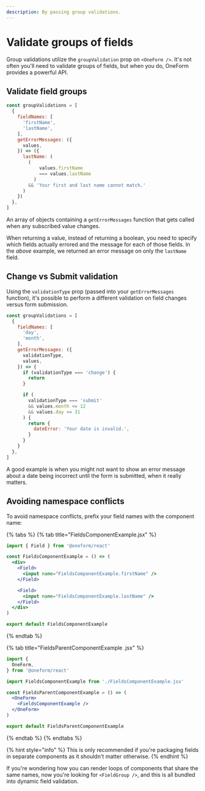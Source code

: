 ```yaml
---
description: By passing group validations.
---
```


# Validate groups of fields

Group validations utilize the `groupValidation` prop on `<OneForm />`. It's not often you'll need to validate groups of fields, but when you do, OneForm provides a powerful API.

## Validate field groups

```jsx
const groupValidations = [
  {
    fieldNames: [
      'firstName',
      'lastName',
    ],
    getErrorMessages: ({
      values,
    }) => ({
      lastName: (
        (
            values.firstName
            === values.lastName
          )
        && 'Your first and last name cannot match.'
      )
    })
  },
]
```

An array of objects containing a `getErrorMessages` function that gets called when any subscribed value changes.

When returning a value, instead of returning a boolean, you need to specify which fields actually errored and the message for each of those fields. In the _above_ example, we returned an error message on only the `lastName` field.

## Change vs Submit validation

Using the `validationType` prop \(passed into your `getErrorMessages` function\), it's possible to perform a different validation on field changes versus form submission.

```jsx
const groupValidations = [
  {
    fieldNames: [
      'day',
      'month',
    ],
    getErrorMessages: ({
      validationType,
      values,
    }) => {
      if (validationType === 'change') {
        return
      }

      if (
        validationType === 'submit'
        && values.month <= 12
        && values.day <= 31
      ) {
        return {
          dateError: 'Your date is invalid.',
        }
      }
    }
  },
]
```

A good example is when you might not want to show an error message about a date being incorrect until the form is submitted, when it really matters.

## Avoiding namespace conflicts

To avoid namespace conflicts, prefix your field names with the component name:

{% tabs %}
{% tab title="FieldsComponentExample.jsx" %}
```jsx
import { Field } from '@oneform/react'

const FieldsComponentExample = () => (
  <div>
    <Field>
      <input name="FieldsComponentExample.firstName" />
    </Field>

    <Field>
      <input name="FieldsComponentExample.lastName" />
    </Field>
  </div>
)

export default FieldsComponentExample
```
{% endtab %}

{% tab title="FieldsParentComponentExample .jsx" %}
```jsx
import {
  OneForm,
} from '@oneform/react'

import FieldsComponentExample from './FieldsComponentExample.jsx'

const FieldsParentComponentExample = () => (
  <OneForm>
    <FieldsComponentExample />
  </OneForm>
)

export default FieldsParentComponentExample
```
{% endtab %}
{% endtabs %}

{% hint style="info" %}
This is only recommended if you're packaging fields in separate components as it shouldn't matter otherwise.
{% endhint %}

If you're wondering how you can render loops of components that share the same names, now you're looking for `<FieldGroup />`, and this is all bundled into dynamic field validation.

